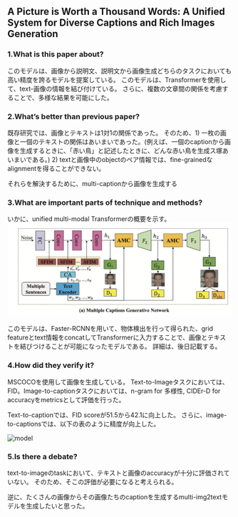## A Picture is Worth a Thousand Words: A Unified System for Diverse Captions and Rich Images Generation

### 1.What is this paper about?

このモデルは、画像から説明文、説明文から画像生成どちらのタスクにおいても高い精度を誇るモデルを提案している。
このモデルは、Transformerを使用して、text-画像の情報を結び付けている。
さらに、複数の文章間の関係を考慮することで、多様な結果を可能にした。



### 2.What’s better than previous paper?

既存研究では、画像とテキストは1対1の関係であった。
そのため、1) 一枚の画像と一個のテキストの関係はあいまいであった。(例えば、一個のcaptionから画像を生成するときに、「赤い鳥」と記述したときに、どんな赤い鳥を生成ス塚あいまいである。)
2) textと画像中のobjectのペア情報では、fine-grainedなalignmentを得ることができない。

それらを解決するために、multi-captionから画像を生成する

### 3.What are important parts of technique and methods?

いかに、unified multi-modal Transformerの概要を示す。
![model](../../img/SEA-T2F_model.png) 

このモデルは、Faster-RCNNを用いて、物体検出を行って得られた、grid featureとtext情報をconcatしてTransformerに入力することで、画像とテキストを結びつけることが可能になったモデルである。
詳細は、後日記載する。

### 4.How did they verify it?

MSCOCOを使用して画像を生成している。
Text-to-Imageタスクにおいては、FID。Image-to-captionタスクにおいては、n-gram for 多様性, CIDEr-D for accuracyをmetricsとして評価を行った。

Text-to-captionでは、FID scoreが51.5から42.1に向上した。
さらに、image-to-captionsでは、以下の表のように精度が向上した。

![model](../../img/ACM_2021_result.jpg)






### 5.Is there a debate?
text-to-imageのtaskにおいて、テキストと画像のaccuracyが十分に評価されていない。
そのため、そこの評価が必要になると考えられる。

逆に、たくさんの画像からその画像たちのcaptionを生成するmulti-img2textモデルを生成したいと思った。
